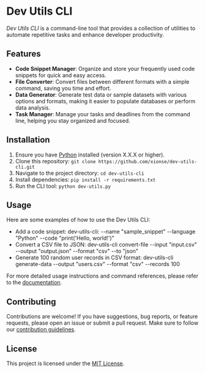 # **Dev Utils CLI**

*Dev Utils CLI* is a command-line tool that provides a collection of utilities to automate repetitive tasks and enhance developer productivity.

## Features

- **Code Snippet Manager**: Organize and store your frequently used code snippets for quick and easy access.
- **File Converter**: Convert files between different formats with a simple command, saving you time and effort.
- **Data Generator**: Generate test data or sample datasets with various options and formats, making it easier to populate databases or perform data analysis.
- **Task Manager**: Manage your tasks and deadlines from the command line, helping you stay organized and focused.

## Installation

1. Ensure you have [Python](https://www.python.org/) installed (version X.X.X or higher).
2. Clone this repository: `git clone https://github.com/xionse/dev-utils-cli.git`
3. Navigate to the project directory: `cd dev-utils-cli`
4. Install dependencies: `pip install -r requirements.txt`
5. Run the CLI tool: `python dev-utils.py`

## Usage

Here are some examples of how to use the Dev Utils CLI:

- Add a code snippet: dev-utils-cli: --name "sample_snippet" --language "Python" --code "print('Hello, world!')"
- Convert a CSV file to JSON: dev-utils-cli convert-file --input "input.csv" --output "output.json" --format "csv" --to "json"
- Generate 100 random user records in CSV format: dev-utils-cli generate-data --output "users.csv" --format "csv" --records 100


For more detailed usage instructions and command references, please refer to the [documentation](https://link-to-your-documentation).

## Contributing

Contributions are welcome! If you have suggestions, bug reports, or feature requests, please open an issue or submit a pull request. Make sure to follow our [contribution guidelines](CONTRIBUTING.md).

## License

This project is licensed under the [MIT License](LICENSE).


